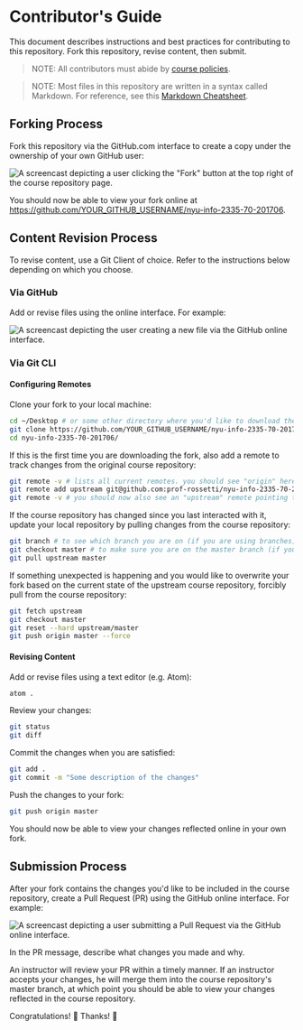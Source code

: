 # Contributor's Guide

This document describes instructions and best practices for contributing to this repository. Fork this repository, revise content, then submit.

> NOTE: All contributors must abide by [course policies](/POLICIES.md).

> NOTE: Most files in this repository are written in a syntax called Markdown. For reference, see this [Markdown Cheatsheet](https://guides.github.com/pdfs/markdown-cheatsheet-online.pdf).

## Forking Process

Fork this repository via the GitHub.com interface to create a copy under the ownership of your own GitHub user:

![A screencast depicting a user clicking the "Fork" button at the top right of the course repository page.](/admin/forking.gif)

You should now be able to view your fork online at https://github.com/YOUR_GITHUB_USERNAME/nyu-info-2335-70-201706.

## Content Revision Process

To revise content, use a Git Client of choice. Refer to the instructions below depending on which you choose.

### Via GitHub

Add or revise files using the online interface. For example:

![A screencast depicting the user creating a new file via the GitHub online interface.](/admin/revising-fork-content.gif)

### Via Git CLI

#### Configuring Remotes

Clone your fork to your local machine:

```` sh
cd ~/Desktop # or some other directory where you'd like to download the repository
git clone https://github.com/YOUR_GITHUB_USERNAME/nyu-info-2335-70-201706.git # feel free to use the SSH version instead only if you've done this kind of thing before
cd nyu-info-2335-70-201706/
````

If this is the first time you are downloading the fork, also add a remote to track changes from the original course repository:

```` sh
git remote -v # lists all current remotes. you should see "origin" here pointing to your fork.
git remote add upstream git@github.com:prof-rossetti/nyu-info-2335-70-201706.git
git remote -v # you should now also see an "upstream" remote pointing to the original course repository.
````

If the course repository has changed since you last interacted with it, update your local repository by pulling changes from the course repository:

```` sh
git branch # to see which branch you are on (if you are using branches)
git checkout master # to make sure you are on the master branch (if you are using branches)
git pull upstream master
````

If something unexpected is happening and you would like to overwrite your fork based on the current state of the upstream course repository, forcibly pull from the course repository:

```` sh
git fetch upstream
git checkout master
git reset --hard upstream/master
git push origin master --force
````

#### Revising Content

Add or revise files using a text editor (e.g. Atom):

```` sh
atom .
````

Review your changes:

```` sh
git status
git diff
````

Commit the changes when you are satisfied:

```` sh
git add .
git commit -m "Some description of the changes"
````

Push the changes to your fork:

```` sh
git push origin master
````

You should now be able to view your changes reflected online in your own fork.

## Submission Process

After your fork contains the changes you'd like to be included in the course repository, create a Pull Request (PR) using the GitHub online interface. For example:

![A screencast depicting a user submitting a Pull Request via the GitHub online interface.](/admin/submitting-pull-request.gif)

In the PR message, describe what changes you made and why.

An instructor will review your PR within a timely manner. If an instructor accepts your changes, he will merge them into the course repository's master branch, at which point you should be able to view your changes reflected in the course repository.

Congratulations! :clap: Thanks! :pray:

